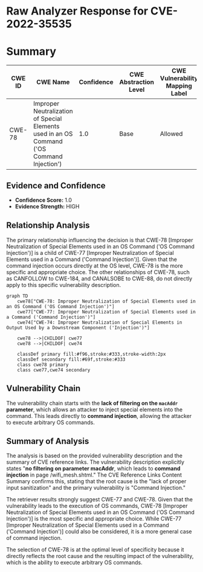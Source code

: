 # Raw Analyzer Response for CVE-2022-35535

# Summary
| CWE ID | CWE Name | Confidence | CWE Abstraction Level | CWE Vulnerability Mapping Label | CWE-Vulnerability Mapping Notes |
|---|---|---|---|---|---|
| CWE-78 | Improper Neutralization of Special Elements used in an OS Command ('OS Command Injection') | 1.0 | Base | Allowed | Primary CWE |

## Evidence and Confidence

*   **Confidence Score:** 1.0
*   **Evidence Strength:** HIGH

## Relationship Analysis
The primary relationship influencing the decision is that CWE-78 [Improper Neutralization of Special Elements used in an OS Command ('OS Command Injection')] is a child of CWE-77 [Improper Neutralization of Special Elements used in a Command ('Command Injection')]. Given that the command injection occurs directly at the OS level, CWE-78 is the more specific and appropriate choice. The other relationships of CWE-78, such as CANFOLLOW to CWE-184, and CANALSOBE to CWE-88, do not directly apply to this specific vulnerability description.

```mermaid
graph TD
    cwe78["CWE-78: Improper Neutralization of Special Elements used in an OS Command ('OS Command Injection')"]
    cwe77["CWE-77: Improper Neutralization of Special Elements used in a Command ('Command Injection')"]
    cwe74["CWE-74: Improper Neutralization of Special Elements in Output Used by a Downstream Component ('Injection')"]

    cwe78 -->|CHILDOF| cwe77
    cwe78 -->|CHILDOF| cwe74
    
    classDef primary fill:#f96,stroke:#333,stroke-width:2px
    classDef secondary fill:#69f,stroke:#333
    class cwe78 primary
    class cwe77,cwe74 secondary
```

## Vulnerability Chain
The vulnerability chain starts with the **lack of filtering on the `macAddr` parameter**, which allows an attacker to inject special elements into the command. This leads directly to **command injection**, allowing the attacker to execute arbitrary OS commands.

## Summary of Analysis
The analysis is based on the provided vulnerability description and the summary of CVE reference links. The vulnerability description explicitly states "**no filtering on parameter macAddr**, which leads to **command injection** in page /wifi_mesh.shtml." The CVE Reference Links Content Summary confirms this, stating that the root cause is the "lack of proper input sanitization" and the primary vulnerability is "Command Injection."

The retriever results strongly suggest CWE-77 and CWE-78. Given that the vulnerability leads to the execution of OS commands, CWE-78 [Improper Neutralization of Special Elements used in an OS Command ('OS Command Injection')] is the most specific and appropriate choice. While CWE-77 [Improper Neutralization of Special Elements used in a Command ('Command Injection')] could also be considered, it is a more general case of command injection.

The selection of CWE-78 is at the optimal level of specificity because it directly reflects the root cause and the resulting impact of the vulnerability, which is the ability to execute arbitrary OS commands.